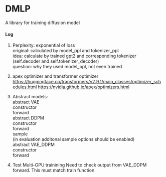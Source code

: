 # DMLP
A library for training diffusion model

#### Log
1. Perplexity: exponential of loss \
original: calculated by model_ppl and tokenizer_ppl \
idea: calculate by trained gpt2 and corresponding tokenizer (self.decoder and self.tokenizer_decoder) \
question: why they used model_ppl, not even trained

2. apex optimizer and transformer optimizer
https://huggingface.co/transformers/v2.9.1/main_classes/optimizer_schedules.html
https://nvidia.github.io/apex/optimizers.html

3. Abstract models: \
abstract VAE \
constructor \
forward \
abstract DDPM \
constructor \
forward \
sample \
(in evaluation additonal sample options should be enabled) \
abstract VAE_DDPM \
constructor \
forward

4. Test Multi-GPU trainining 
Need to check output from VAE_DDPM forward.
This must match train function
